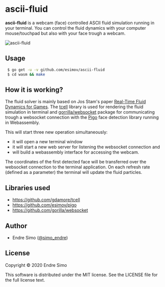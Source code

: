 # ascii-fluid

**ascii-fluid** is a webcam (face) controlled ASCII fluid simulation running in your terminal. You can control the fluid dynamics with your computer mouse/touchpad but also with your face trough a webcam.

![ascii-fluid](https://user-images.githubusercontent.com/883386/73605776-2b83bf00-45ab-11ea-93d1-ad6b2a6010e7.gif)


## Usage
```bash
 $ go get -u -v github.com/esimov/ascii-fluid
 $ cd wasm && make
```

## How it is working?

The fluid solver is mainly based on Jos Stam's paper [Real-Time Fluid Dynamics for Games](https://pdfs.semanticscholar.org/847f/819a4ea14bd789aca8bc88e85e906cfc657c.pdf). The [tcell](https://github.com/gdamore/tcell) library is used for rendering the fluid simulation in terminal and [gorrilla/websocket](https://github.com/gorilla/websocket) package for communicating trough a websocket connection with the [Pigo](https://github.com/esimov/pigo) face detection library running in Webassembly.

This will start three new operation simultaneously:
- it will open a new terminal window
- it will start a new web server for listening the websocket connection and
- will build a webassembly interface for accessing the webcam.

The coordinates of the first detected face will be transferred over the websocket connection to the terminal application. On each refresh rate (defined as a parameter) the terminal will update the fluid particles.

## Libraries used

- https://github.com/gdamore/tcell
- https://github.com/esimov/pigo
- https://github.com/gorilla/websocket

## Author

* Endre Simo ([@simo_endre](https://twitter.com/simo_endre))

## License

Copyright © 2020 Endre Simo

This software is distributed under the MIT license. See the LICENSE file for the full license text.
